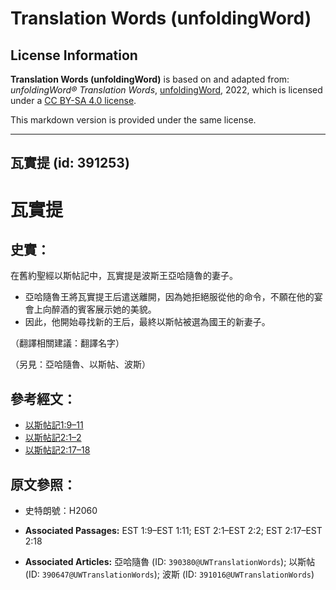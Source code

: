 # Translation Words (unfoldingWord)

## License Information

**Translation Words (unfoldingWord)** is based on and adapted from: _unfoldingWord® Translation Words_, [unfoldingWord](https://unfoldingword.org/utw), 2022, which is licensed under a [CC BY-SA 4.0 license](https://creativecommons.org/licenses/by-sa/4.0/legalcode.en).

This markdown version is provided under the same license.



--------------------------------

## 瓦實提 (id: 391253)

瓦實提
===

史實：
---

在舊約聖經以斯帖記中，瓦實提是波斯王亞哈隨魯的妻子。

* 亞哈隨魯王將瓦實提王后遣送離開，因為她拒絕服從他的命令，不願在他的宴會上向醉酒的賓客展示她的美貌。
* 因此，他開始尋找新的王后，最終以斯帖被選為國王的新妻子。

（翻譯相關建議：翻譯名字）

（另見：亞哈隨魯、以斯帖、波斯）

參考經文：
-----

* [以斯帖記1:9–11](https://ref.ly/Esth1:9-Esth1:11)
* [以斯帖記](https://ref.ly/Esth1:9-Esth1:11)[2:1–2](https://ref.ly/Esth2:1-Esth2:2)
* [以斯帖記](https://ref.ly/Esth1:9-Esth1:11)[2:17–18](https://ref.ly/Esth2:17-Esth2:18)

原文參照：
-----

* 史特朗號：H2060

* **Associated Passages:** EST 1:9–EST 1:11; EST 2:1–EST 2:2; EST 2:17–EST 2:18
* **Associated Articles:** 亞哈隨魯 (ID: `390380@UWTranslationWords`); 以斯帖 (ID: `390647@UWTranslationWords`); 波斯 (ID: `391016@UWTranslationWords`)

